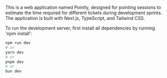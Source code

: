 This is a web application named Pointly, designed for pointing sessions to estimate the time required for different tickets during development sprints.
The application is built with Next.js, TypeScript, and Tailwind CSS.







To run the development server, first install all dependencies by running 'npm install':

```bash
npm run dev
# or
yarn dev
# or
pnpm dev
# or
bun dev
```






